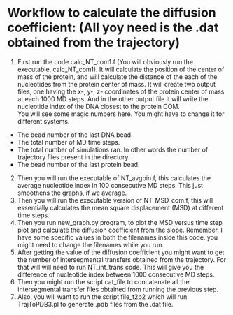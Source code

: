 # Workflow to calculate the diffusion coefficient: (All yoy need is the .dat obtained from the trajectory)  
1. First run the code calc_NT_com1.f (You will obviously run the executable, calc_NT_com1). It will calculate the position of the center of mass of the protein, and will calculate the distance of the each of the nucleotides from the protein center of mass. It will create two output files, one having the x-, y-, z- coordinates of the protein center of mass at each 1000 MD steps. And in the other output file it will write the nucleotide index of the DNA closest to the protein COM.  
  You will see some magic numbers here. You might have to change it for different systems.
  * The bead number of the last DNA bead.  
  * The total number of MD time steps.  
  * The total number of simulations ran. In other words the number of trajectory files present in the directory.  
  * The bead number of the last protein bead.  
 2. Then you will run the executable of NT_avgbin.f, this calculates the average nucleotide index in 100 consecutive MD steps. This just smoothens the graphs, if we average.  
 3. Then you will run the executable version of NT_MSD_com.f, this will essentially calculates the mean square displacement (MSD) at different time steps.  
 4. Then you run new_graph.py program, to plot the MSD versus time step plot and calculate the diffusion coefficient from the slope. Remember, I have some specific values in both the filenames inside this code. you might need to change the filenames while you run.  
 5. After getting the value of the diffusion coefficient you might want to get the number of intersegmental transfers obtained from the trajectory. For that will will need to run NT_int_trans code. This will give you the difference of nucleotide index between 1000 consecutive MD steps.  
 6. Then you might run the script cat_file to concatenate all the intersegmental transfer files obtained from running the previous step.  
 7. Also, you will want to run the script file_t2p2 which will run  TrajToPDB3.pl to generate .pdb files from the .dat file.
